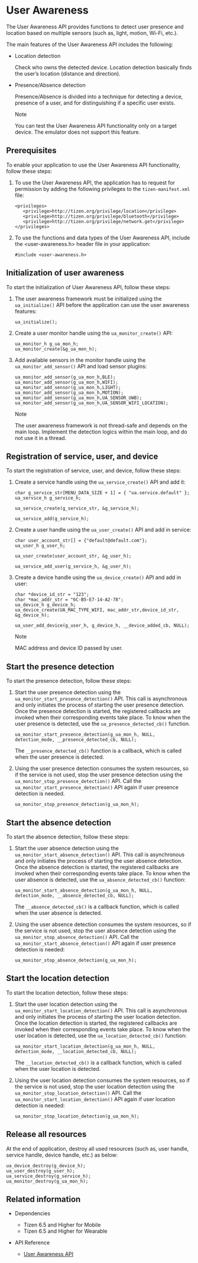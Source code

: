 # User Awareness
The User Awareness API provides functions to detect user presence and location based on multiple sensors (such as, light, motion, Wi-Fi, etc.).

The main features of the User Awareness API includes the following:

- Location detection
  
  Check who owns the detected device. Location detection basically finds the user’s location (distance and direction).
- Presence/Absence detection
  
  Presence/Absence is divided into a technique for detecting a device, presence of a user, and for distinguishing if a specific user exists.
  
  
  > [!NOTE]
  > You can test the User Awareness API functionality only on a target device. The emulator does not support this feature.
  
## Prerequisites
To enable your application to use the User Awareness API functionality, follow these steps:

1.  To use the User Awareness API, the application has to request for permission by adding the following privileges to the `tizen-manifest.xml` file:

    ```
    <privileges>
       <privilege>http://tizen.org/privilege/location</privilege>
       <privilege>http://tizen.org/privilege/bluetooth</privilege>
       <privilege>http://tizen.org/privilege/network.get</privilege>
    </privileges>
    ```
2.  To use the functions and data types of the User Awareness API, include the <user-awareness.h> header file in your application:
  
    ```
    #include <user-awareness.h>
    ```
  
## Initialization of user awareness
  
To start the initialization of User Awareness API, follow these steps:
1.  The user awareness framework must be initialized using the `ua_initialize()` API before the application can use the user awareness features:
    ```
    ua_initialize();
    ```
2.  Create a user monitor handle using the `ua_monitor_create()` API:

    ```
    ua_monitor_h g_ua_mon_h;
    ua_monitor_create(&g_ua_mon_h);
    ```
  
3.  Add available sensors in the monitor handle using the `ua_monitor_add_sensor()` API and load sensor plugins:

    ```
    ua_monitor_add_sensor(g_ua_mon_h,BLE);
    ua_monitor_add_sensor(g_ua_mon_h,WIFI);
    ua_monitor_add_sensor(g_ua_mon_h,LIGHT);
    ua_monitor_add_sensor(g_ua_mon_h,MOTION);
    ua_monitor_add_sensor(g_ua_mon_h,UA_SENSOR_UWB);
    ua_monitor_add_sensor(g_ua_mon_h,UA_SENSOR_WIFI_LOCATION);
    ```
  
    > [!NOTE] 
    > The user awareness framework is not thread-safe and depends on the main loop. Implement the detection logics within the main loop, and do not use it in a thread.
## Registration of service, user, and device
 To start the registration of service, user, and device, follow these steps:
 
1.  Create a service handle using the `ua_service_create()` API and add it:
    ```
    char g_service_str[MENU_DATA_SIZE + 1] = { "ua.service.default" };
    ua_service_h g_service_h;
    
    ua_service_create(g_service_str, &g_service_h);
    
    ua_service_add(g_service_h);
    ```
2.  Create a user handle using the `ua_user_create()` API and add in service:
    ```
    char user_account_str[] = {"default@default.com"};
    ua_user_h g_user_h;
    
    ua_user_create(user_account_str, &g_user_h);
    
    ua_service_add_user(g_service_h, &g_user_h);
    ```
3.  Create a device handle using the `ua_device_create()` API and add in user:
    ```
    char *device_id_str = "123";
    char *mac_addr_str = "6C-B5-E7-14-A2-78";
    ua_device_h g_device_h;
    ua_device_create(UA_MAC_TYPE_WIFI, mac_addr_str,device_id_str, &g_device_h);
    
    ua_user_add_device(g_user_h, g_device_h, __device_added_cb, NULL);
    
    ```
  
    > [!NOTE]
    > MAC address and device ID passed by user.
## Start the presence detection
  
To start the presence detection, follow these steps:
  
1.  Start the user presence detection using the `ua_monitor_start_presence_detection()` API. This call is asynchronous and only initiates the process of starting the user presence detection. Once the presence detection is started, the registered callbacks are invoked when their corresponding events take place. To know when the user presence is detected, use the `ua_presence_detected_cb()` function.
    ```
    ua_monitor_start_presence_detection(g_ua_mon_h, NULL, detection_mode, __presence_detected_cb, NULL);
    ```
    The `__presence_detected_cb()` function is a callback, which is called when the user presence is detected.
  
2.  Using the user presence detection consumes the system resources, so if the service is not used, stop the user presence detection using the `ua_monitor_stop_presence_detection()` API. Call the `ua_monitor_start_presence_detection()` API again if user presence detection is needed.
    ```
    ua_monitor_stop_presence_detection(g_ua_mon_h);
    ```
  
## Start the absence detection

To start the absence detection, follow these steps:
  
1.  Start the user absence detection using the `ua_monitor_start_absence_detection()` API. This call is asynchronous and only initiates the process of starting the user absence detection. Once the absence detection is started, the registered callbacks are invoked when their corresponding events take place. To know when the user absence is detected, use the `ua_absence_detected_cb()` function:
    ```
    ua_monitor_start_absence_detection(g_ua_mon_h, NULL, detection_mode, __absence_detected_cb, NULL);
    ```
    The `__absence_detected_cb()` is a callback function, which is called when the user absence is detected. 
    
2.  Using the user absence detection consumes the system resources, so if the service is not used, stop the user absence detection using the `ua_monitor_stop_absence_detection()` API. Call the `ua_monitor_start_absence_detection()` API again if user presence detection is needed:
    ```
    ua_monitor_stop_absence_detection(g_ua_mon_h);
    ```
 
  
## Start the location detection

To start the location detection, follow these steps:

1.  Start the user location detection using the `ua_monitor_start_location_detection()` API. This call is asynchronous and only initiates the process of starting the user location detection. Once the location detection is started, the registered callbacks are invoked when their corresponding events take place. To know when the user location is detected, use the `ua_location_detected_cb()` function:
    ```
    ua_monitor_start_location_detection(g_ua_mon_h, NULL, detection_mode, __location_detected_cb, NULL);
    ```
    The `__location_detected_cb()` is a callback function, which is called when the user location is detected.
    
2.  Using the user location detection consumes the system resources, so if the service is not used, stop the user location detection using the `ua_monitor_stop_location_detection()` API. Call the `ua_monitor_start_location_detection()` API again if user location detection is needed: 
    ```
    ua_monitor_stop_location_detection(g_ua_mon_h);
    ```
  
## Release all resources
At the end of application, destroy all used resources (such as, user handle, service handle, device handle, etc.) as below:
    
   ```
   ua_device_destroy(g_device_h);
   ua_user_destroy(g_user_h);
   ua_service_destroy(g_service_h);
   ua_monitor_destroy(g_ua_mon_h);
   ```

## Related information
- Dependencies
  - Tizen 6.5 and Higher for Mobile
  - Tizen 6.5 and Higher for Wearable

- API Reference
  - [User Awareness API](https://docs.tizen.org/application/native/api/common/latest/group__CAPI__NETWORK__UA__MODULE.html)
